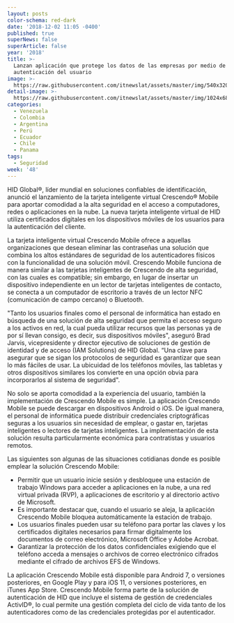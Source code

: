 ```yaml
---
layout: posts
color-schema: red-dark
date: '2018-12-02 11:05 -0400'
published: true
superNews: false
superArticle: false
year: '2018'
title: >-
  Lanzan aplicación que protege los datos de las empresas por medio de la
  autenticación del usuario
image: >-
  https://raw.githubusercontent.com/itnewslat/assets/master/img/540x320/Tarjeta-HID-p.jpg
detail-image: >-
  https://raw.githubusercontent.com/itnewslat/assets/master/img/1024x680/Tarjeta-HID-g.jpg
categories:
  - Venezuela
  - Colombia
  - Argentina
  - Perú
  - Ecuador
  - Chile
  - Panama
tags:
  - Seguridad
week: '48'
---
```

HID Global®, líder mundial en soluciones confiables de identificación, anunció el lanzamiento de la tarjeta inteligente virtual Crescendo® Mobile para aportar comodidad a la alta seguridad en el acceso a computadores, redes o aplicaciones en la nube. La nueva tarjeta inteligente virtual de HID utiliza certificados digitales en los dispositivos móviles de los usuarios para la autenticación del cliente.

La tarjeta inteligente virtual Crescendo Mobile ofrece a aquellas organizaciones que desean eliminar las contraseñas una solución que combina los altos estándares de seguridad de los autenticadores físicos con la funcionalidad de una solución móvil. Crescendo Mobile funciona de manera similar a las tarjetas inteligentes de Crescendo de alta seguridad, con las cuales es compatible; sin embargo, en lugar de insertar un dispositivo independiente en un lector de tarjetas inteligentes de contacto, se conecta a un computador de escritorio a través de un lector NFC (comunicación de campo cercano) o Bluetooth. 

"Tanto los usuarios finales como el personal de informática han estado en búsqueda de una solución de alta seguridad que permita el acceso seguro a los activos en red, la cual pueda utilizar recursos que las personas ya de por sí llevan consigo, es decir, sus dispositivos móviles", aseguró Brad Jarvis, vicepresidente y director ejecutivo de soluciones de gestión de identidad y de acceso (IAM Solutions) de HID Global. “Una clave para asegurar que se sigan los protocolos de seguridad es garantizar que sean lo más fáciles de usar. La ubicuidad de los teléfonos móviles, las tabletas y otros dispositivos similares los convierte en una opción obvia para incorporarlos al sistema de seguridad". 

No solo se aporta comodidad a la experiencia del usuario, también la implementación de Crescendo Mobile es simple. La aplicación Crescendo Mobile se puede descargar en dispositivos Android o iOS. De igual manera, el personal de informática puede distribuir credenciales criptográficas seguras a los usuarios sin necesidad de emplear, o gastar en, tarjetas inteligentes o lectores de tarjetas inteligentes. La implementación de esta solución resulta particularmente económica para contratistas y usuarios remotos. 

Las siguientes son algunas de las situaciones cotidianas donde es posible emplear la solución Crescendo Mobile:

- Permitir que un usuario inicie sesión y desbloquee una estación de trabajo Windows para acceder a aplicaciones en la nube, a una red virtual privada (RVP), a aplicaciones de escritorio y al directorio activo de Microsoft.
- Es importante destacar que, cuando el usuario se aleja, la aplicación Crescendo Mobile bloquea automáticamente la estación de trabajo.
- Los usuarios finales pueden usar su teléfono para portar las claves y los certificados digitales necesarios para firmar digitalmente los documentos de correo electrónico, Microsoft Office y Adobe Acrobat.
- Garantizar la protección de los datos confidenciales exigiendo que el teléfono acceda a mensajes o archivos de correo electrónico cifrados mediante el cifrado de archivos EFS de Windows.

La aplicación Crescendo Mobile está disponible para Android 7, o versiones posteriores, en Google Play y para iOS 11, o versiones posteriores, en iTunes App Store. Crescendo Mobile forma parte de la solución de autenticación de HID que incluye el sistema de gestión de credenciales ActivID®, lo cual permite una gestión completa del ciclo de vida tanto de los autenticadores como de las credenciales protegidas por el autenticador. 